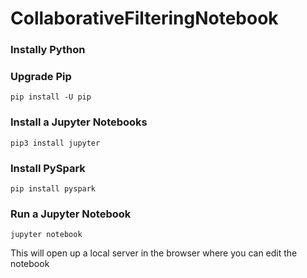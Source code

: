 # CollaborativeFilteringNotebook

### Instally Python

### Upgrade Pip
```
pip install -U pip
```

### Install a Jupyter Notebooks
```
pip3 install jupyter
```

### Install PySpark
```
pip install pyspark
```

### Run a Jupyter Notebook
```
jupyter notebook
```
This will open up a local server in the browser where you can edit the notebook
